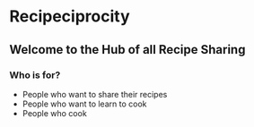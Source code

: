 # Recipeciprocity

## Welcome to the Hub of all Recipe Sharing

###  Who is for?
   - People who want to share their recipes
   - People who want to learn to cook
   - People who cook
